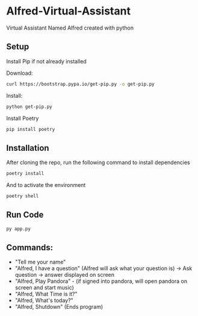 # Alfred-Virtual-Assistant
Virtual Assistant Named Alfred created with python

## Setup
Install Pip if not already installed

Download:
```bash
curl https://bootstrap.pypa.io/get-pip.py -o get-pip.py
```
Install:
```bash
python get-pip.py
```

Install Poetry
```bash
pip install poetry
```

## Installation

After cloning the repo, run the following command to install dependencies
```bash
poetry install
```
And to activate the environment 
```bash
poetry shell
```

## Run Code
```bash
py app.py
```

## Commands:
* "Tell me your name"
* "Alfred, I have a question" (Alfred will ask what your question is) -> Ask question -> answer displayed on screen
* "Alfred, Play Pandora" - (if signed into pandora, will open pandora on screen and start music)
* "Alfred, What Time is it?"
* "Alfred, What's today?"
* "Alfred, Shutdown" (Ends program)

